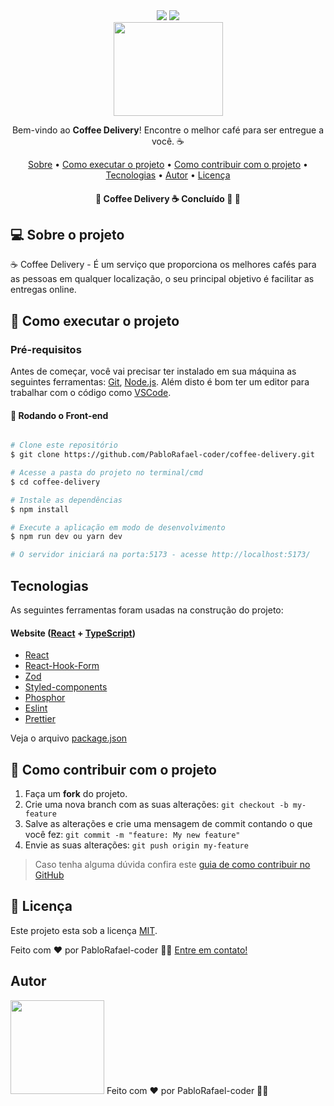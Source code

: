 <div align="center">
	<img src="https://img.shields.io/badge/Version-v0.0.0-blue?style=flat-square"/>
	<img src="https://img.shields.io/badge/license-MIT-blue?style=flat-square"/>
</div>

<div align=center>
  <img src=https://coffee-delivery-one-theta.vercel.app/assets/Logo-B2hX37pg.svg/ width=175px height=150px>
</div>
<p align=center>Bem-vindo ao <strong>Coffee Delivery</strong>!  Encontre o melhor café para ser entregue a você. ☕</p>


<p align="center">
 <a href="#-sobre-o-projeto">Sobre</a> •
 <a href="#-como-executar-o-projeto">Como executar o projeto</a> •
 <a href="#-como-contribuir-com-o-projeto">Como contribuir com o projeto</a> • 	
 <a href="#tecnologias">Tecnologias</a> • 	
 <a href="#autor">Autor</a> • 
 <a href="#-licença">Licença</a> 

</p>

<h4 align="center"> 
	🚧  Coffee Delivery ☕ Concluído 🚀 🚧
</h4>

## 💻 Sobre o projeto

☕ Coffee Delivery - É um serviço que proporciona os melhores cafés para as pessoas em qualquer localização, o seu principal objetivo é facilitar as entregas online.

## 🚀 Como executar o projeto

### Pré-requisitos

Antes de começar, você vai precisar ter instalado em sua máquina as seguintes ferramentas:
[Git](https://git-scm.com), [Node.js](https://nodejs.org/en/). 
Além disto é bom ter um editor para trabalhar com o código como [VSCode](https://code.visualstudio.com/).

#### 🎲 Rodando o Front-end 
```bash

# Clone este repositório
$ git clone https://github.com/PabloRafael-coder/coffee-delivery.git

# Acesse a pasta do projeto no terminal/cmd
$ cd coffee-delivery

# Instale as dependências
$ npm install

# Execute a aplicação em modo de desenvolvimento
$ npm run dev ou yarn dev

# O servidor iniciará na porta:5173 - acesse http://localhost:5173/ 

```

## Tecnologias

 As seguintes ferramentas foram usadas na construção do projeto:
 
#### **Website**  ([React](https://reactjs.org/)  +  [TypeScript](https://www.typescriptlang.org/))

- [React](https://pt-br.reactjs.org/)
- [React-Hook-Form](https://www.react-hook-form.com/)
- [Zod](https://zod.dev/)
- [Styled-components](https://styled-components.com/)
- [Phosphor](https://phosphoricons.com/)
- [Eslint](https://eslint.org/)
- [Prettier](https://prettier.io/)

<p>Veja o arquivo <a href="https://github.com/PabloRafael-coder/coffee-delivery/blob/main/package.json">package.json</a></p>

## 💪 Como contribuir com o projeto

1. Faça um **fork** do projeto.
2. Crie uma nova branch com as suas alterações: `git checkout -b my-feature`
3. Salve as alterações e crie uma mensagem de commit contando o que você fez: `git commit -m "feature: My new feature"`
4. Envie as suas alterações: `git push origin my-feature`
> Caso tenha alguma dúvida confira este [guia de como contribuir no GitHub](./CONTRIBUTING.md)


## 📝 Licença

Este projeto esta sob a licença [MIT](./LICENSE).

Feito com ❤️ por PabloRafael-coder 👋🏽 [Entre em contato!](https://www.linkedin.com/in/pablo-rafael-1372a2279/)

## Autor
 <img src="https://avatars.githubusercontent.com/u/135430154?v=4" width="150px" height="150px"/>
Feito com ❤️ por PabloRafael-coder 👋🏽

